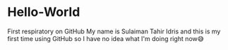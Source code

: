 # Hello-World
First respiratory on GitHub
My name is Sulaiman Tahir Idris and this is my first time using GitHub so I have no idea what I'm doing right now😅
